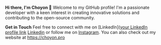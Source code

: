 **Hi there, I'm Choyon 👋**
Welcome to my GitHub profile! I'm a passionate developer with a keen interest in creating innovative solutions and contributing to the open-source community.

**Get in Touch**
Feel free to connect with me on [LinkedIn]([your LinkedIn profile link](https://www.linkedin.com/in/fajle-rabbi-choyon) [Linkedin]([https://www.instagram.com/choyon_dev/](https://www.linkedin.com/in/fajle-rabbi-choyon)) or follow me on [Instagram](https://www.instagram.com/choyon_dev/). You can also check out my website at https://choyon.pro
